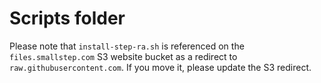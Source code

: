 # Scripts folder

Please note that `install-step-ra.sh` is referenced on the `files.smallstep.com` S3 website bucket as a redirect to `raw.githubusercontent.com`. If you move it, please update the S3 redirect.

